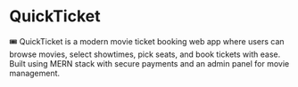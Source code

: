 # QuickTicket
🎟️ QuickTicket is a modern movie ticket booking web app where users can browse movies, select showtimes, pick seats, and book tickets with ease. Built using MERN stack with secure payments and an admin panel for movie management.
